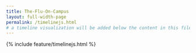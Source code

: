 ```yaml
---
title: The-Flu-On-Campus
layout: full-width-page
permalink: /timelinejs.html
# a timeline visualization will be added below the content in this file
---
```


{% include feature/timelinejs.html %}